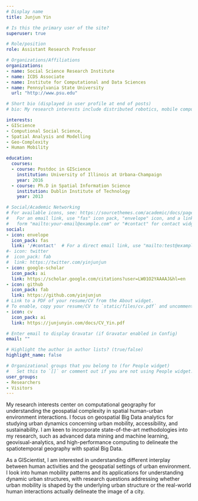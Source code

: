 ```yaml
---
# Display name
title: Junjun Yin

# Is this the primary user of the site?
superuser: true

# Role/position
role: Assistant Research Professor

# Organizations/Affiliations
organizations:
- name: Social Science Research Institute
- name: ICDS Associate
- name: Institute for Computational and Data Sciences
- name: Pennsylvania State University
  url: "http://www.psu.edu"

# Short bio (displayed in user profile at end of posts)
# bio: My research interests include distributed robotics, mobile computing and programmable matter.

interests:
- GIScience
- Computional Social Science,
- Spatial Analysis and Modelling
- Geo-Complexity
- Human Mobility

education:
  courses:
  - course: Postdoc in GIScience
    institution: University of Illinois at Urbana-Champaign
    year: 2016
  - course: Ph.D in Spatial Information Science
    institution: Dublin Institute of Technology
    year: 2013

# Social/Academic Networking
# For available icons, see: https://sourcethemes.com/academic/docs/page-builder/#icons
#   For an email link, use "fas" icon pack, "envelope" icon, and a link in the
#   form "mailto:your-email@example.com" or "#contact" for contact widget.
social:
- icon: envelope
  icon_pack: fas
  link: '/#contact'  # For a direct email link, use "mailto:test@example.org".
#- icon: twitter
#  icon_pack: fab
#  link: https://twitter.com/yinjunjun
- icon: google-scholar
  icon_pack: ai
  link: https://scholar.google.com/citations?user=LW01O2YAAAAJ&hl=en
- icon: github
  icon_pack: fab
  link: https://github.com/yinjunjun
# Link to a PDF of your resume/CV from the About widget.
# To enable, copy your resume/CV to `static/files/cv.pdf` and uncomment the lines below.
- icon: cv
  icon_pack: ai
  link: https://junjunyin.com/docs/CV_Yin.pdf

# Enter email to display Gravatar (if Gravatar enabled in Config)
email: ""

# Highlight the author in author lists? (true/false)
highlight_name: false

# Organizational groups that you belong to (for People widget)
#   Set this to `[]` or comment out if you are not using People widget.
user_groups:
- Researchers
- Visitors
---
```


My research interests center on computational geography for understanding the geospatial complexity in spatial human-urban environment interactions. I focus on geospatial Big Data analytics for studying urban dynamics concerning urban mobility, accessibility, and sustainability. I am keen to incorporate state-of-the-art methodologies into my research, such as advanced data mining and machine learning, geovisual-analytics, and high-performance computing to delineate the spatiotemporal geography with spatial Big Data.

As a GIScientist, I am interested in understanding different interplay between human activities and the geospatial settings of urban environment. I look into human mobility patterns and its applications for understanding dynamic urban structures, with research questions addressing whether urban mobility is shaped by the underlying urban structure or the real-world human interactions actually delineate the image of a city.
